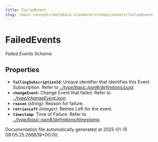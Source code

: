 ```yaml
---
title: failedEvent
slug: /main-concepts/metadata-standard/schemas/events/failedevent
---
```


# FailedEvents

*Failed Events Schema*

## Properties

- **`failingSubscriptionId`**: Unique identifier that identifies this Event Subscription. Refer to *[../type/basic.json#/definitions/uuid](#/type/basic.json#/definitions/uuid)*.
- **`changeEvent`**: Change Event that failed. Refer to *[../type/changeEvent.json](#/type/changeEvent.json)*.
- **`reason`** *(string)*: Reason for failure.
- **`retriesLeft`** *(integer)*: Retries Left for the event.
- **`timestamp`**: Time of Failure. Refer to *[../type/basic.json#/definitions/timestamp](#/type/basic.json#/definitions/timestamp)*.


Documentation file automatically generated at 2025-01-15 09:05:25.266839+00:00.
